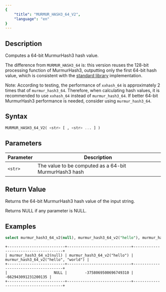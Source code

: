```yaml
---
{
    "title": "MURMUR_HASH3_64_V2",
    "language": "en"
}
---
```


## Description

Computes a 64-bit MurmurHash3 hash value.

The difference from `MURMUR_HASH3_64` is: this version reuses the 128-bit processing function of MurmurHash3, outputting only the first 64-bit hash value, which is consistent with the [standard library](https://mmh3.readthedocs.io/en/latest/api.html#mmh3.hash64) implementation.

Note: According to testing, the performance of `xxhash_64` is approximately 2 times that of `murmur_hash3_64`. Therefore, when calculating hash values, it is recommended to use `xxhash_64` instead of `murmur_hash3_64`. If better 64-bit MurmurHash3 performance is needed, consider using `murmur_hash3_64`.

## Syntax

```sql
MURMUR_HASH3_64_V2( <str> [ , <str> ... ] )
```

## Parameters

| Parameter | Description                                           |
| --------- | ----------------------------------------------------- |
| `<str>`   | The value to be computed as a 64-bit MurmurHash3 hash |

## Return Value

Returns the 64-bit MurmurHash3 hash value of the input string.

Returns NULL if any parameter is NULL.

## Examples

```sql
select murmur_hash3_64_v2(null), murmur_hash3_64_v2("hello"), murmur_hash3_64_v2("hello", "world");
```

```text
+--------------------------+-----------------------------+--------------------------------------+
| murmur_hash3_64_v2(null) | murmur_hash3_64_v2("hello") | murmur_hash3_64_v2("hello", "world") |
+--------------------------+-----------------------------+--------------------------------------+
|                     NULL |        -3758069500696749310 |                  -662943091231200135 |
+--------------------------+-----------------------------+--------------------------------------+
```